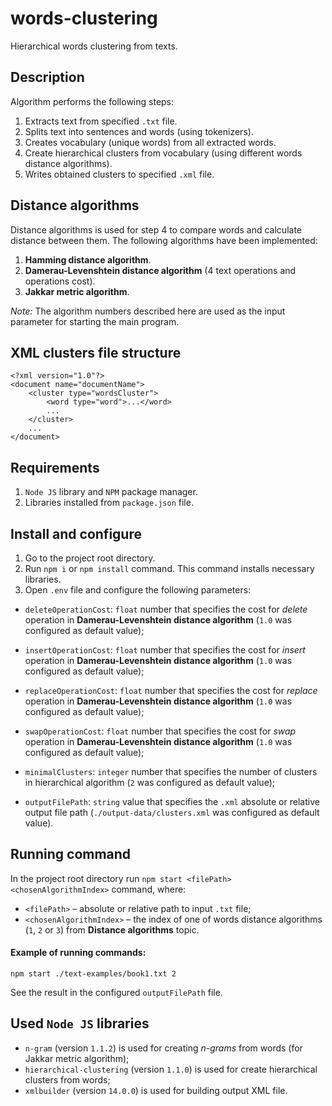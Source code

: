 # words-clustering
Hierarchical words clustering from texts.

## Description
Algorithm performs the following steps:
1. Extracts text from specified `.txt` file.
2. Splits text into sentences and words (using tokenizers).
3. Creates vocabulary (unique words) from all extracted words.
4. Create hierarchical clusters from vocabulary (using different words distance algorithms).
5. Writes obtained clusters to specified `.xml` file.

## Distance algorithms
Distance algorithms is used for step 4 to compare words and calculate distance between them. The following algorithms
have been implemented:

1. **Hamming distance algorithm**.
2. **Damerau-Levenshtein distance algorithm** (4 text operations and operations cost).
3. **Jakkar metric algorithm**.

_Note:_ The algorithm numbers described here are used as the input parameter for starting the main program.

## XML clusters file structure
    <?xml version="1.0"?>
    <document name="documentName">
        <cluster type="wordsCluster">
            <word type="word">...</word>
            ...
        </cluster>
        ...
    </document>

## Requirements
1. `Node JS` library and `NPM` package manager.
2. Libraries installed from `package.json` file.

## Install and configure
1. Go to the project root directory.
2. Run `npm i` or `npm install` command. This command installs necessary libraries.
3. Open `.env` file and configure the following parameters:
- `deleteOperationCost`: `float` number that specifies the cost for _delete_ operation in
**Damerau-Levenshtein distance algorithm** (`1.0` was configured as default value);
- `insertOperationCost`: `float` number that specifies the cost for _insert_ operation in
**Damerau-Levenshtein distance algorithm** (`1.0` was configured as default value);
- `replaceOperationCost`: `float` number that specifies the cost for _replace_ operation in
**Damerau-Levenshtein distance algorithm** (`1.0` was configured as default value);
- `swapOperationCost`: `float` number that specifies the cost for _swap_ operation in
**Damerau-Levenshtein distance algorithm** (`1.0` was configured as default value);

- `minimalClusters`: `integer` number that specifies the number of clusters in 
hierarchical algorithm (`2` was configured as default value);

- `outputFilePath`: `string` value that specifies the `.xml` absolute or relative output file path
(`./output-data/clusters.xml` was configured as default value).

## Running command
In the project root directory run `npm start <filePath> <chosenAlgorithmIndex>` command, where:
- `<filePath>` – absolute or relative path to input `.txt` file;
- `<chosenAlgorithmIndex>` – the index of one of words distance algorithms (`1`, `2` or `3`) from
**Distance algorithms** topic.

#### Example of running commands:
`npm start ./text-examples/book1.txt 2`

See the result in the configured `outputFilePath` file.

## Used `Node JS` libraries
- `n-gram` (version `1.1.2`) is used for creating _n-grams_ from words (for Jakkar metric algorithm);
- `hierarchical-clustering` (version `1.1.0`) is used for create hierarchical clusters from words;
- `xmlbuilder` (version `14.0.0`) is used for building output XML file.
